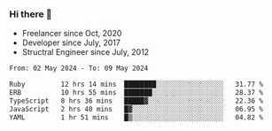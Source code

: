 ### Hi there 👋

- Freelancer since Oct, 2020
- Developer since July, 2017
- Structral Engineer since July, 2012

<!--START_SECTION:waka-->

```txt
From: 02 May 2024 - To: 09 May 2024

Ruby         12 hrs 14 mins  ████████░░░░░░░░░░░░░░░░░   31.77 %
ERB          10 hrs 55 mins  ███████░░░░░░░░░░░░░░░░░░   28.37 %
TypeScript   8 hrs 36 mins   █████▓░░░░░░░░░░░░░░░░░░░   22.36 %
JavaScript   2 hrs 40 mins   █▓░░░░░░░░░░░░░░░░░░░░░░░   06.95 %
YAML         1 hr 51 mins    █▒░░░░░░░░░░░░░░░░░░░░░░░   04.82 %
```

<!--END_SECTION:waka-->
